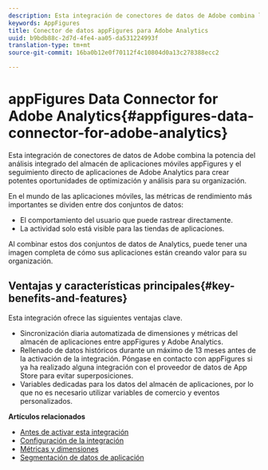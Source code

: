 ```yaml
---
description: Esta integración de conectores de datos de Adobe combina la potencia del análisis integrado del almacén de aplicaciones móviles appFigures y el seguimiento directo de aplicaciones de Adobe Analytics para crear potentes oportunidades de optimización y análisis para su organización.
keywords: AppFigures
title: Conector de datos appFigures para Adobe Analytics
uuid: b9bdb88c-2d7d-4fe4-aa05-da531224993f
translation-type: tm+mt
source-git-commit: 16ba0b12e0f70112f4c10804d0a13c278388ecc2

---
```



# appFigures Data Connector for Adobe Analytics{#appfigures-data-connector-for-adobe-analytics}

Esta integración de conectores de datos de Adobe combina la potencia del análisis integrado del almacén de aplicaciones móviles appFigures y el seguimiento directo de aplicaciones de Adobe Analytics para crear potentes oportunidades de optimización y análisis para su organización.

En el mundo de las aplicaciones móviles, las métricas de rendimiento más importantes se dividen entre dos conjuntos de datos:

* El comportamiento del usuario que puede rastrear directamente.
* La actividad solo está visible para las tiendas de aplicaciones.

Al combinar estos dos conjuntos de datos de Analytics, puede tener una imagen completa de cómo sus aplicaciones están creando valor para su organización.

## Ventajas y características principales{#key-benefits-and-features}

Esta integración ofrece las siguientes ventajas clave.

* Sincronización diaria automatizada de dimensiones y métricas del almacén de aplicaciones entre appFigures y Adobe Analytics.
* Rellenado de datos históricos durante un máximo de 13 meses antes de la activación de la integración. Póngase en contacto con appFigures si ya ha realizado alguna integración con el proveedor de datos de App Store para evitar superposiciones.
* Variables dedicadas para los datos del almacén de aplicaciones, por lo que no es necesario utilizar variables de comercio y eventos personalizados.

**Artículos relacionados**

* [Antes de activar esta integración](appfigures-before-activation.md)
* [Configuración de la integración](t-appfigures-integration.md)
* [Métricas y dimensiones](appfigures-metrics.md)
* [Segmentación de datos de aplicación](appfigures-segment-filter.md)

